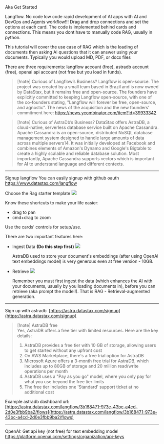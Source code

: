 Aka Get Started

Langflow. No code low code rapid development of AI apps with AI and DevOps and Agents workflow!!! Drag and drop connections and set the options at each card. The code is implemented behind cards and connections. This means you dont have to manually code RAG, usually in python.

This tutorial will cover the use case of RAG which is the loading of documents then asking AI questions that it can answer using your documents. Typically you would upload MD, PDF, or docx files

There are three requirements: langflow account (free), astradb account (free), openai api account (not free but you load in funds).

> [!note] Curious of Langflow’s Business?
> Langflow is open-source. The project was created by a small team based in Brazil and is now owned by DataStax, but it remains free and open-source. The founders have explicitly committed to keeping Langflow open-source, with one of the co-founders stating, "Langflow will forever be free, open-source, and agnostic". The news of the acquisition and the new founders’ commitment here: https://news.ycombinator.com/item?id=39933342

> [!note] Curious of AstraDb’s Business?
> DataStax offers AstraDB, a cloud-native, serverless database service built on Apache Cassandra. 
> Apache Cassandra is an open-source, distributed NoSQL database management system designed to handle large amounts of data across multiple servers14. It was initially developed at Facebook and combines elements of Amazon's Dynamo and Google's Bigtable to create a highly scalable and reliable database solution. Most importantly, Apache Cassandra supports vectors which is important for AI to understand language and different contexts.


---


Signup langflow
You can easily signup with github oauth
https://www.datastax.com/langflow

Choose the Rag starter template
![](KxjigDH.png)


Know these shortcuts to make your life easier:  
- drag to pan
- cmd+drag to zoom

Use the cards’ controls for setup/use.

There are two important features here:
- Ingest Data **(Do this step first)**
  ![](oUqhvYl.png)

	AstraDB used to store your document's embeddings (after using OpenAI text embeddings model) is very generous even at free version - 10GB.

- Retrieve
  ![](MkHC2x2.png)
  
  Remember you must first ingest the data (which enhances the AI with your documents, usually by you loading documents in), before you can retrieve (aka prompt the model!). That is RAG - Retrieval-augmented generation.

---

Sign up with astradb 
[https://astra.datastax.com/signup](https://astra.datastax.com/signup)  


> [!note] AstraDB free  
> Yes, AstraDB offers a free tier with limited resources. Here are the key details:
> 
> 1. AstraDB provides a free tier with 10 GB of storage, allowing users to get started without any upfront cost
> 2. On AWS Marketplace, there's a free trial option for AstraDB
> 3. Microsoft Azure offers a 3-month free trial for AstraDB, which includes up to 80GB of storage and 20 million read/write operations per month
> 4. AstraDB uses a "Pay as you go" model, where you only pay for what you use beyond the free tier limits
> 5. The free tier includes one 'Standard' support ticket at no additional cost
> 
>   

Example astradb dashboard url:
[https://astra.datastax.com/langflow/3b168471-973e-43bc-a4cd-2d0e3fbb9ba2/flows](https://astra.datastax.com/langflow/3b168471-973e-43bc-a4cd-2d0e3fbb9ba2/flows)

---

OpenAI:
Get api key (not free) for text embedding model
https://platform.openai.com/settings/organization/api-keys

